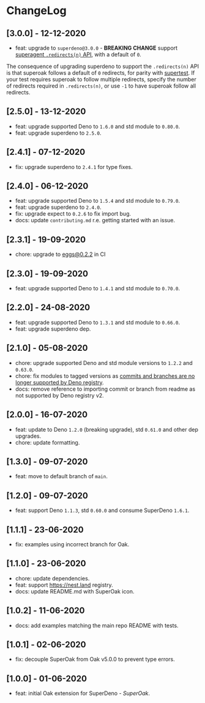 # ChangeLog

## [3.0.0] - 12-12-2020

- feat: upgrade to `superdeno@3.0.0` - **BREAKING CHANGE** support [superagent `.redirects(n)` API](https://visionmedia.github.io/superagent/#following-redirects), with a default of `0`.

The consequence of upgrading superdeno to support the `.redirects(n)` API is that superoak follows a default of `0` redirects, for parity with [supertest](https://github.com/visionmedia/supertest/blob/master/lib/test.js#L32). If your test requires superoak to follow multiple redirects, specify the number of redirects required in `.redirects(n)`, or use `-1` to have superoak follow all redirects.

## [2.5.0] - 13-12-2020

- feat: upgrade supported Deno to `1.6.0` and std module to `0.80.0`.
- feat: upgrade superdeno to `2.5.0`.

## [2.4.1] - 07-12-2020

- fix: upgrade superdeno to `2.4.1` for type fixes.

## [2.4.0] - 06-12-2020

- feat: upgrade supported Deno to `1.5.4` and std module to `0.79.0`.
- feat: upgrade superdeno to `2.4.0`.
- fix: upgrade expect to `0.2.6` to fix import bug.
- docs: update `contributing.md` r.e. getting started with an issue.

## [2.3.1] - 19-09-2020

- chore: upgrade to eggs@0.2.2 in CI

## [2.3.0] - 19-09-2020

- feat: upgrade supported Deno to `1.4.1` and std module to `0.70.0`.

## [2.2.0] - 24-08-2020

- feat: upgrade supported Deno to `1.3.1` and std module to `0.66.0`.
- feat: upgrade superdeno dep.

## [2.1.0] - 05-08-2020

- chore: upgrade supported Deno and std module versions to `1.2.2` and `0.63.0`.
- chore: fix modules to tagged versions as [commits and branches are no longer supported by Deno registry](https://deno.land/posts/registry2).
- docs: remove reference to importing commit or branch from readme as not supported by Deno registry v2.

## [2.0.0] - 16-07-2020

- feat: update to Deno `1.2.0` (breaking upgrade), std `0.61.0` and other dep upgrades.
- chore: update formatting.

## [1.3.0] - 09-07-2020

- feat: move to default branch of `main`.

## [1.2.0] - 09-07-2020

- feat: support Deno `1.1.3`, std `0.60.0` and consume SuperDeno `1.6.1`.

## [1.1.1] - 23-06-2020

- fix: examples using incorrect branch for Oak.

## [1.1.0] - 23-06-2020

- chore: update dependencies.
- feat: support <https://nest.land> registry.
- docs: update README.md with SuperOak icon.

## [1.0.2] - 11-06-2020

- docs: add examples matching the main repo README with tests.

## [1.0.1] - 02-06-2020

- fix: decouple SuperOak from Oak v5.0.0 to prevent type errors.

## [1.0.0] - 01-06-2020

- feat: initial Oak extension for SuperDeno - _SuperOak_.
